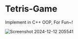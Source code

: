 # Tetris-Game



Implement in C++ OOP, For Fun~!

![Screenshot 2024-12-12 205541](https://github.com/user-attachments/assets/45f4d259-dbf6-489f-9db2-4e1e18a06e25)
